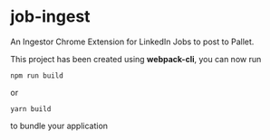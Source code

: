 # job-ingest

An Ingestor Chrome Extension for LinkedIn Jobs to post to Pallet.

This project has been created using **webpack-cli**, you can now run

```
npm run build
```

or

```
yarn build
```

to bundle your application
